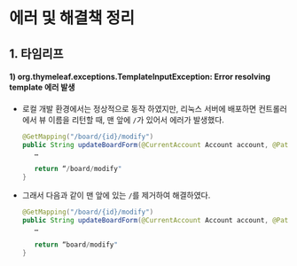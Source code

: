 # 에러 및 해결책 정리

## 1. 타임리프

#### 1) org.thymeleaf.exceptions.TemplateInputException: Error resolving template 에러 발생

* 로컬 개발 환경에서는 정상적으로 동작 하였지만, 리눅스 서버에 배포하면 컨트롤러에서 뷰 이름을 리턴할 때, 맨 앞에 `/`가 있어서 에러가 발생했다.

     ```java
    @GetMapping("/board/{id}/modify")
    public String updateBoardForm(@CurrentAccount Account account, @PathVariable Long id, Model model) {
        …
    
        return “/board/modify"
    }
     ```
  
* 그래서 다음과 같이 맨 앞에 있는 `/`를 제거하여 해결하였다.

     ```java
    @GetMapping("/board/{id}/modify")
    public String updateBoardForm(@CurrentAccount Account account, @PathVariable Long id, Model model) {
        …
    
        return “board/modify"
    }
     ```

